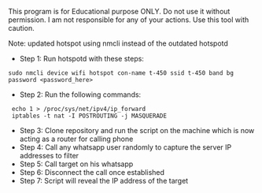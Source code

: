 This program is for Educational purpose ONLY. Do not use it without permission. I am not responsible for any of your actions. Use this tool with caution.

Note: updated hotspot using nmcli instead of the outdated hotspotd

- Step 1: Run hotspotd with these steps:
```
sudo nmcli device wifi hotspot con-name t-450 ssid t-450 band bg password <password_here>
```

- Step 2: Run the following commands:
```
 echo 1 > /proc/sys/net/ipv4/ip_forward
 iptables -t nat -I POSTROUTING -j MASQUERADE
```

- Step 3: Clone repository and run the script on the machine which is now acting as a router for calling phone
- Step 4: Call any whatsapp user randomly to capture the server IP addresses to filter
- Step 5: Call target on his whatsapp
- Step 6: Disconnect the call once established
- Step 7: Script will reveal the IP address of the target
